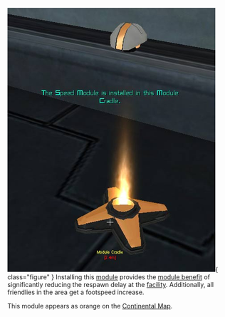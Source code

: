 ![](../images/Speed_module.jpg){ class="figure" } Installing this
[module](Modules.md) provides the [module benefit](Module_benefit.md) of
significantly reducing the respawn delay at the
[facility](../locations/Facilities.md). Additionally, all friendlies in the area
get a footspeed increase.

This module appears as orange on the [Continental Map](Continental_Map.md).
